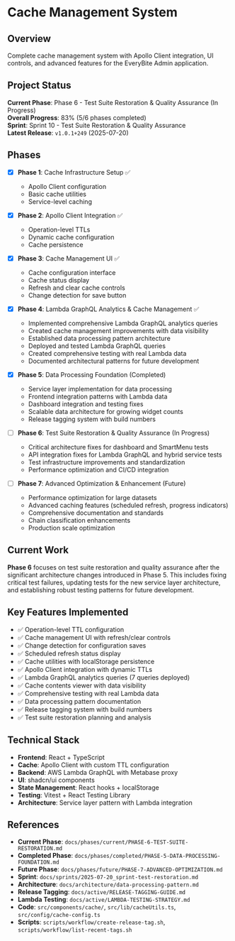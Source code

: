 # Cache Management System

## Overview

Complete cache management system with Apollo Client integration, UI controls, and advanced features for the EveryBite Admin application.

## Project Status

**Current Phase**: Phase 6 - Test Suite Restoration & Quality Assurance (In Progress)  
**Overall Progress**: 83% (5/6 phases completed)  
**Sprint**: Sprint 10 - Test Suite Restoration & Quality Assurance  
**Latest Release**: `v1.0.1+249` (2025-07-20)

## Phases

- [x] **Phase 1**: Cache Infrastructure Setup ✅
  - Apollo Client configuration
  - Basic cache utilities
  - Service-level caching

- [x] **Phase 2**: Apollo Client Integration ✅
  - Operation-level TTLs
  - Dynamic cache configuration
  - Cache persistence

- [x] **Phase 3**: Cache Management UI ✅
  - Cache configuration interface
  - Cache status display
  - Refresh and clear cache controls
  - Change detection for save button

- [x] **Phase 4**: Lambda GraphQL Analytics & Cache Management ✅
  - Implemented comprehensive Lambda GraphQL analytics queries
  - Created cache management improvements with data visibility
  - Established data processing pattern architecture
  - Deployed and tested Lambda GraphQL queries
  - Created comprehensive testing with real Lambda data
  - Documented architectural patterns for future development

- [x] **Phase 5**: Data Processing Foundation (Completed)
  - Service layer implementation for data processing
  - Frontend integration patterns with Lambda data
  - Dashboard integration and testing fixes
  - Scalable data architecture for growing widget counts
  - Release tagging system with build numbers

- [ ] **Phase 6**: Test Suite Restoration & Quality Assurance (In Progress)
  - Critical architecture fixes for dashboard and SmartMenu tests
  - API integration fixes for Lambda GraphQL and hybrid service tests
  - Test infrastructure improvements and standardization
  - Performance optimization and CI/CD integration

- [ ] **Phase 7**: Advanced Optimization & Enhancement (Future)
  - Performance optimization for large datasets
  - Advanced caching features (scheduled refresh, progress indicators)
  - Comprehensive documentation and standards
  - Chain classification enhancements
  - Production scale optimization

## Current Work

**Phase 6** focuses on test suite restoration and quality assurance after the significant architecture changes introduced in Phase 5. This includes fixing critical test failures, updating tests for the new service layer architecture, and establishing robust testing patterns for future development.

## Key Features Implemented

- ✅ Operation-level TTL configuration
- ✅ Cache management UI with refresh/clear controls
- ✅ Change detection for configuration saves
- ✅ Scheduled refresh status display
- ✅ Cache utilities with localStorage persistence
- ✅ Apollo Client integration with dynamic TTLs
- ✅ Lambda GraphQL analytics queries (7 queries deployed)
- ✅ Cache contents viewer with data visibility
- ✅ Comprehensive testing with real Lambda data
- ✅ Data processing pattern documentation
- ✅ Release tagging system with build numbers
- ✅ Test suite restoration planning and analysis

## Technical Stack

- **Frontend**: React + TypeScript
- **Cache**: Apollo Client with custom TTL configuration
- **Backend**: AWS Lambda GraphQL with Metabase proxy
- **UI**: shadcn/ui components
- **State Management**: React hooks + localStorage
- **Testing**: Vitest + React Testing Library
- **Architecture**: Service layer pattern with Lambda integration

## References

- **Current Phase**: `docs/phases/current/PHASE-6-TEST-SUITE-RESTORATION.md`
- **Completed Phase**: `docs/phases/completed/PHASE-5-DATA-PROCESSING-FOUNDATION.md`
- **Future Phase**: `docs/phases/future/PHASE-7-ADVANCED-OPTIMIZATION.md`
- **Sprint**: `docs/sprints/2025-07-20_sprint-test-restoration.md`
- **Architecture**: `docs/architecture/data-processing-pattern.md`
- **Release Tagging**: `docs/active/RELEASE-TAGGING-GUIDE.md`
- **Lambda Testing**: `docs/active/LAMBDA-TESTING-STRATEGY.md`
- **Code**: `src/components/cache/`, `src/lib/cacheUtils.ts`, `src/config/cache-config.ts`
- **Scripts**: `scripts/workflow/create-release-tag.sh`, `scripts/workflow/list-recent-tags.sh`
